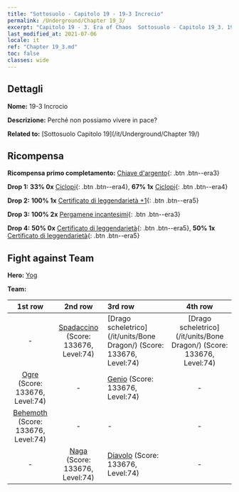 ```yaml
---
title: "Sottosuolo - Capitolo 19 - 19-3 Incrocio"
permalink: /Underground/Chapter 19_3/
excerpt: "Capitolo 19 - 3. Era of Chaos  Sottosuolo - Capitolo 19_3. 19-3 Incrocio"
last_modified_at: 2021-07-06
locale: it
ref: "Chapter 19_3.md"
toc: false
classes: wide
---
```


## Dettagli

 **Nome:** 19-3 Incrocio

 **Descrizione:** Perché non possiamo vivere in pace?

 **Related to:** [Sottosuolo Capitolo 19](/it/Underground/Chapter 19/)

## Ricompensa

 **Ricompensa primo completamento:** [Chiave d'argento](/ItemsIT/con_693/){: .btn .btn--era3}

 **Drop 1:** **33% 0x** [Ciclopi](/ItemsIT/unt_222/){: .btn .btn--era4}, **67% 1x** [Ciclopi](/ItemsIT/unt_222/){: .btn .btn--era4}

 **Drop 2:** **100% 1x** [Certificato di leggendarietà +1](/ItemsIT/mat_74/){: .btn .btn--era5}

 **Drop 3:** **100% 2x** [Pergamene incantesimi](/ItemsIT/con_694/){: .btn .btn--era3}

 **Drop 4:** **50% 0x** [Certificato di leggendarietà](/ItemsIT/mat_67/){: .btn .btn--era5}, **50% 1x** [Certificato di leggendarietà](/ItemsIT/mat_67/){: .btn .btn--era5}


## Fight against Team
 **Hero:** [Yog](/it/heroes/Yog/)

 **Team:**


  | 1st row | 2nd row | 3rd row | 4th row |
  |:----:|:----:|:----|:----:|
  | - | [Spadaccino](/it/units/Swordsman/) (Score: 133676, Level:74)  | [Drago scheletrico](/it/units/Bone Dragon/) (Score: 133676, Level:74)  | [Drago scheletrico](/it/units/Bone Dragon/) (Score: 133676, Level:74)  |
  | [Ogre](/it/units/Ogre/) (Score: 133676, Level:74)  | - | [Genio](/it/units/Genie/) (Score: 133676, Level:74)  | - |
  | [Behemoth](/it/units/Behemoth/) (Score: 133676, Level:74)  | - | - | - |
  | - | [Naga](/it/units/Naga/) (Score: 133676, Level:74)  | [Diavolo](/it/units/Devil/) (Score: 133676, Level:74)  | - |


